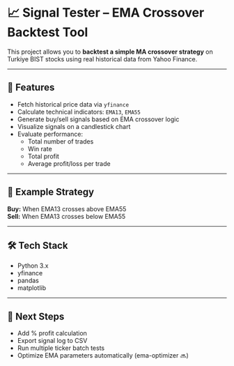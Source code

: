 # 📈 Signal Tester – EMA Crossover Backtest Tool

This project allows you to **backtest a simple MA crossover strategy** on Turkiye BIST stocks using real historical data from Yahoo Finance.

---

## 🚀 Features

- Fetch historical price data via `yfinance`
- Calculate technical indicators: `EMA13`, `EMA55`
- Generate buy/sell signals based on EMA crossover logic
- Visualize signals on a candlestick chart
- Evaluate performance:
  - Total number of trades
  - Win rate
  - Total profit
  - Average profit/loss per trade

---

## 📌 Example Strategy

**Buy:** When EMA13 crosses above EMA55  
**Sell:** When EMA13 crosses below EMA55

---

## 🛠️ Tech Stack

- Python 3.x
- yfinance
- pandas
- matplotlib

---

## 🧠 Next Steps

- Add % profit calculation
- Export signal log to CSV
- Run multiple ticker batch tests
- Optimize EMA parameters automatically (ema-optimizer 🔜)
